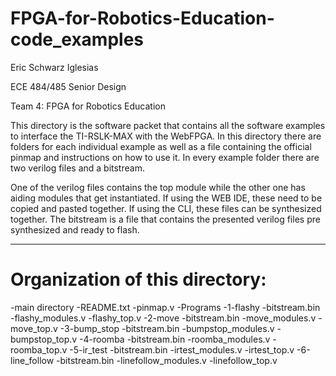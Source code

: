 # FPGA-for-Robotics-Education-code_examples

Eric Schwarz Iglesias

ECE 484/485 Senior Design

Team 4: FPGA for Robotics Education

This directory is the software packet that contains all the software examples to interface the TI-RSLK-MAX with the WebFPGA. In this directory there are folders for each individual example as well as a file containing the official pinmap and instructions on how to use it. In every example folder there are two verilog files and a bitstream. 

One of the verilog files contains the top module while the other one has aiding modules that get instantiated. If using the WEB IDE, these need to be copied and pasted together. If using the CLI, these files can be synthesized together. The bitstream is a file that contains the presented verilog files pre synthesized and ready to flash.

*******************************************************************************************************
# Organization of this directory:

-main directory
  -README.txt
  -pinmap.v
  -Programs
    -1-flashy
      -bitstream.bin
      -flashy_modules.v
      -flashy_top.v
    -2-move
      -bitstream.bin
      -move_modules.v
      -move_top.v
    -3-bump_stop
      -bitstream.bin
      -bumpstop_modules.v
      -bumpstop_top.v
    -4-roomba
      -bitstream.bin
      -roomba_modules.v
      -roomba_top.v
    -5-ir_test
      -bitstream.bin
      -irtest_modules.v
      -irtest_top.v
    -6-line_follow
      -bitstream.bin
      -linefollow_modules.v
      -linefollow_top.v
